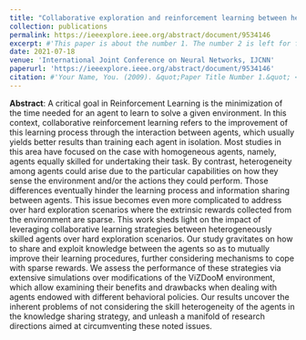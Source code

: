 ```yaml
---
title: "Collaborative exploration and reinforcement learning between heterogeneously skilled agents in environments with sparse rewards"
collection: publications
permalink: https://ieeexplore.ieee.org/abstract/document/9534146
excerpt: #'This paper is about the number 1. The number 2 is left for future work.'
date: 2021-07-18
venue: 'International Joint Conference on Neural Networks, IJCNN'
paperurl: 'https://ieeexplore.ieee.org/abstract/document/9534146'
citation: #'Your Name, You. (2009). &quot;Paper Title Number 1.&quot; <i>Journal 1</i>. 1(1).'
---
```

**Abstract**: A critical goal in Reinforcement Learning is the minimization of the time needed for an agent to learn to solve a given environment. In this context, collaborative reinforcement learning refers to the improvement of this learning process through the interaction between agents, which usually yields better results than training each agent in isolation. Most studies in this area have focused on the case with homogeneous agents, namely, agents equally skilled for undertaking their task. By contrast, heterogeneity among agents could arise due to the particular capabilities on how they sense the environment and/or the actions they could perform. Those differences eventually hinder the learning process and information sharing between agents. This issue becomes even more complicated to address over hard exploration scenarios where the extrinsic rewards collected from the environment are sparse. This work sheds light on the impact of leveraging collaborative learning strategies between heterogeneously skilled agents over hard exploration scenarios. Our study gravitates on how to share and exploit knowledge between the agents so as to mutually improve their learning procedures, further considering mechanisms to cope with sparse rewards. We assess the performance of these strategies via extensive simulations over modifications of the ViZDooM environment, which allow examining their benefits and drawbacks when dealing with agents endowed with different behavioral policies. Our results uncover the inherent problems of not considering the skill heterogeneity of the agents in the knowledge sharing strategy, and unleash a manifold of research directions aimed at circumventing these noted issues.